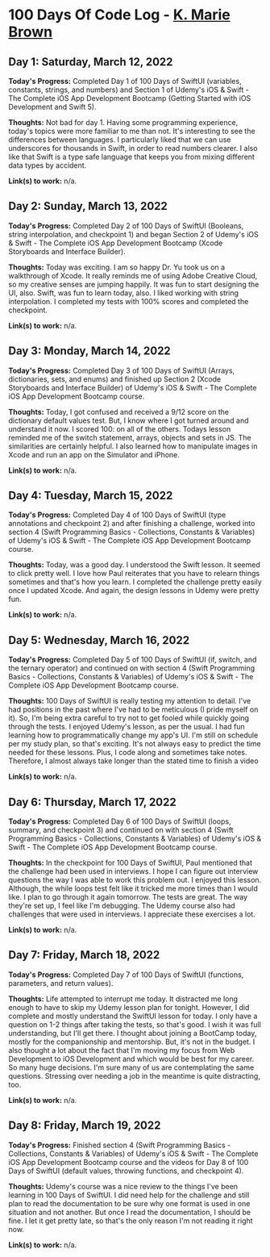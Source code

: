 # 100 Days Of Code Log - [K. Marie Brown](https://github.com/KMarieBrown)

## Day 1: Saturday, March 12, 2022

**Today's Progress:** Completed Day 1 of 100 Days of SwiftUI (variables, constants, strings, and numbers) and Section 1 of Udemy's iOS & Swift - The Complete iOS App Development Bootcamp (Getting Started with iOS Development and Swift 5).

**Thoughts:** Not bad for day 1. Having some programming experience, today's topics were more familiar to me than not. It's interesting to see the differences between languages. I particularly liked that we can use underscores for thousands in Swift, in order to read numbers clearer. I also like that Swift is a type safe language that keeps you from mixing different data types by accident.

**Link(s) to work:** n/a.

## Day 2: Sunday, March 13, 2022

**Today's Progress:** Completed Day 2 of 100 Days of SwiftUI (Booleans, string interpolation, and checkpoint 1) and began Section 2 of Udemy's iOS & Swift - The Complete iOS App Development Bootcamp (Xcode Storyboards and Interface Builder).

**Thoughts:** Today was exciting. I am so happy Dr. Yu took us on a walkthrough of Xcode. It really reminds me of using Adobe Creative Cloud, so my creative senses are jumping happily. It was fun to start designing the UI, also. Swift, was fun to learn today, also. I liked working with string interpolation. I completed my tests with 100% scores and completed the checkpoint.

**Link(s) to work:** n/a.

## Day 3: Monday, March 14, 2022

**Today's Progress:** Completed Day 3 of 100 Days of SwiftUI (Arrays, dictionaries, sets, and enums) and finished up Section 2 (Xcode Storyboards and Interface Builder) of Udemy's iOS & Swift - The Complete iOS App Development Bootcamp course.

**Thoughts:** Today, I got confused and received a 9/12 score on the dictionary default values test. But, I know where I got turned around and understand it now. I scored 100: on all of the others. Todays lesson reminded me of the switch statement, arrays, objects and sets in JS. The similarities are certainly helpful. I also learned how to manipulate images in Xcode and run an app on the Simulator and iPhone.

**Link(s) to work:** n/a.

## Day 4: Tuesday, March 15, 2022

**Today's Progress:** Completed Day 4 of 100 Days of SwiftUI (type annotations and checkpoint 2) and after finishing a challenge, worked into section 4 (Swift Programming Basics - Collections, Constants & Variables) of Udemy's iOS & Swift - The Complete iOS App Development Bootcamp course.

**Thoughts:** Today, was a good day. I understood the Swift lesson. It seemed to click pretty well. I love how Paul reiterates that you have to relearn things sometimes and that's how you learn. I completed the challenge pretty easily once I updated Xcode. And again, the design lessons in Udemy were pretty fun.

**Link(s) to work:** n/a.

## Day 5: Wednesday, March 16, 2022

**Today's Progress:** Completed Day 5 of 100 Days of SwiftUI (if, switch, and the ternary operator)
and continued on with section 4 (Swift Programming Basics - Collections, Constants & Variables) of Udemy's iOS & Swift - The Complete iOS App Development Bootcamp course.

**Thoughts:** 100 Days of SwiftUI is really testing my attention to detail. I've had positions in the past where I've had to be meticulous (I pride myself on it). So, I'm being extra careful to try not to get fooled while quickly going through the tests. I enjoyed Udemy's lesson, as per the usual. I had fun learning how to programmatically change my app's UI. I'm still on schedule per my study plan, so that's exciting. It's not always easy to predict the time needed for these lessons. Plus, I code along and sometimes take notes. Therefore, I almost always take longer than the stated time to finish a video

**Link(s) to work:** n/a.

## Day 6: Thursday, March 17, 2022

**Today's Progress:** Completed Day 6 of 100 Days of SwiftUI (loops, summary, and checkpoint 3)
and continued on with section 4 (Swift Programming Basics - Collections, Constants & Variables) of Udemy's iOS & Swift - The Complete iOS App Development Bootcamp course.

**Thoughts:** In the checkpoint for 100 Days of SwiftUI, Paul mentioned that the challenge had been used in interviews. I hope I can figure out interview questions the way I was able to work this problem out. I enjoyed this lesson. Although, the while loops test felt like it tricked me more times than I would like. I plan to go through it again tomorrow. The tests are great. The way they're set up, I feel like I'm debugging. The Udemy course also had challenges that were used in interviews. I appreciate these exercises a lot.

**Link(s) to work:** n/a.

## Day 7: Friday, March 18, 2022

**Today's Progress:** Completed Day 7 of 100 Days of SwiftUI (functions, parameters, and return values).

**Thoughts:** Life attempted to interrupt me today. It distracted me long enough to have to skip my Udemy lesson plan for tonight. However, I did complete and mostly understand the SwiftUI lesson for today. I only have a question on 1-2 things after taking the tests, so that's good. I wish it was full understanding, but I'll get there. I thought about joining a BootCamp today, mostly for the companionship and mentorship. But, it's not in the budget. I also thought a lot about the fact that I'm moving my focus from Web Development to iOS Development and which would be best for my career. So many huge decisions. I'm sure many of us are contemplating the same questions. Stressing over needing a job in the meantime is quite distracting, too.

**Link(s) to work:** n/a.

## Day 8: Friday, March 19, 2022

**Today's Progress:** Finished section 4 (Swift Programming Basics - Collections, Constants & Variables) of Udemy's iOS & Swift - The Complete iOS App Development Bootcamp course and the videos for Day 8 of 100 Days of SwiftUI (default values, throwing functions, and checkpoint 4).

**Thoughts:** Udemy's course was a nice review to the things I've been learning in 100 Days of SwiftUI. I did need help for the challenge and still plan to read the documentation to be sure why one format is used in one situation and not another. But once I read the documentation, I should be fine. I let it get pretty late, so that's the only reason I'm not reading it right now.

**Link(s) to work:** n/a.

<!-- ### Day 1: June 27, Monday

**Today's Progress**: I've gone through many exercises on FreeCodeCamp.

**Thoughts** I've recently started coding, and it's a great feeling when I finally solve an algorithm challenge after a lot of attempts and hours spent.

**Link(s) to work:**
1. [Find the Longest Word in a String](https://www.freecodecamp.com/challenges/find-the-longest-word-in-a-string)
2. [Title Case a Sentence](https://www.freecodecamp.com/challenges/title-case-a-sentence) -->
